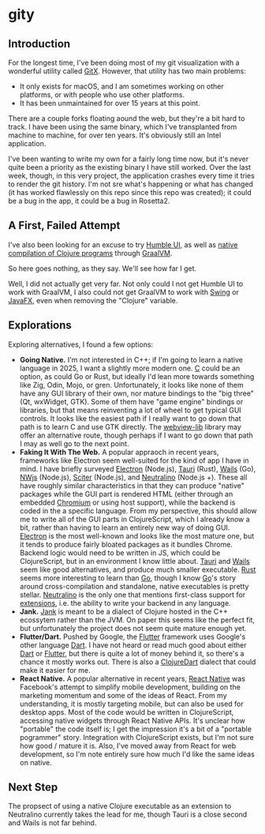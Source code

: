 # gity

## Introduction

For the longest time, I've been doing most of my git visualization with a
wonderful utility called [GitX]. However, that utility has two main problems:

- It only exists for macOS, and I am sometimes working on other platforms, or
  with people who use other platforms.
- It has been unmaintained for over 15 years at this point.

There are a couple forks floating aound the web, but they're a bit hard to
track. I have been using the same binary, which I've transplanted from machine
to machine, for over ten years. It's obviously still an Intel application.

I've been wanting to write my own for a fairly long time now, but it's never
quite been a priority as the existing binary I have still worked. Over the last
week, though, in this very project, the application crashes every time it tries
to render the git history. I'm not sre what's happening or what has changed (it
has worked flawlessly on this repo since this repo was created); it could be a
bug in the app, it could be a bug in Rosetta2.

## A First, Failed Attempt

I've also been looking for an excuse to try [Humble UI], as well as [native
compilation of Clojure programs][humble-graal] through [GraalVM].

So here goes nothing, as they say. We'll see how far I get.

[Humble UI]: https://github.com/HumbleUI/HumbleUI
[GraalVM]: https://www.graalvm.org
[GitX]: https://github.com/pieter/gitx
[humble-graal]: https://github.com/dundalek/humble-graal

Well, I did not actually get very far. Not only could I not get Humble UI to
work with GraalVM, I also could not get GraalVM to work with [Swing] or
[JavaFX], even when removing the "Clojure" variable.

[Swing]: https://docs.oracle.com/javase/tutorial/uiswing/
[JavaFX]: https://openjfx.io

## Explorations

Exploring alternatives, I found a few options:

- **Going Native.** I'm not interested in C++; if I'm going to learn a native
  language in 2025, I want a slightly more modern one. [C] could be an option, as
  could Go or Rust, but ideally I'd lean more towards something like Zig, Odin,
  Mojo, or gren. Unfortunately, it looks like none of them have any GUI library
  of their own, nor mature bindings to the "big three" (Qt, wxWidget, GTK).
  Some of them have "game engine" bindings or libraries, but that means
  reinventing a lot of wheel to get typical GUI controls. It looks like the
  easiest path if I really want to go down that path is to learn C and use GTK
  directly. The [webview-lib] library may offer an alternative route, though
  perhaps if I want to go down that path I may as well go to the next point.
- **Faking It With The Web.** A popular appraoch in recent years, frameworks
  like Electron seem well-suited for the kind of app I have in mind. I have
  briefly surveyed [Electron] (Node.js), [Tauri] (Rust), [Wails] (Go), [NWjs]
  (Node.js), [Sciter] (Node.js), and [Neutralino] (Node.js +). These all have
  roughly similar characteristics in that they can produce "native" packages
  while the GUI part is rendered HTML (either through an embedded [Chromium] or
  using host support), while the backend is coded in the a specific language.
  From my perspective, this should allow me to write all of the GUI parts in
  ClojureScript, which I already know a bit, rather than having to learn an
  entirely new way of doing GUI. [Electron] is the most well-known and looks
  like the most mature one, but it tends to produce fairly bloated packages as
  it bundles Chrome. Backend logic would need to be written in JS, which could
  be ClojureScript, but in an environment I know little about. [Tauri] and
  [Wails] seem like good alternatives, and produce much smaller executable.
  [Rust] seems more interesting to learn than [Go], though I know [Go]'s story
  around cross-compilation and standalone, native executables is pretty
  stellar. [Neutralino] is the only one that mentions first-class support for
  [extensions], i.e. the ability to write your backend in any language.
- **Jank.** [Jank] is meant to be a dialect of Clojure hosted in the C++
  ecossytem rather than the JVM. On paper this seems like the perfect fit, but
  unfortunately the project does not seem quite mature enough yet.
- **Flutter/Dart.** Pushed by Google, the [Flutter] framework uses Google's
  other language [Dart]. I have not heard or read much good about either [Dart]
  or [Flutter], but there is quite a lot of money behind it, so there's a
  chance it mostly works out. There is also a [ClojureDart] dialect that could
  make it easier for me.
- **React Native.** A popular alternative in recent years, [React Native] was
  Facebook's attempt to simplify mobile development, building on the marketing
  momentum and some of the ideas of React. From my understanding, it is mostly
  targeting mobile, but can also be used for desktop apps. Most of the code
  would be written in ClojureScript, accessing native widgets through React
  Native APIs. It's unclear how "portable" the code itself is; I get the
  impression it's a bit of a "portable pogrammer" story. Integration with
  ClojureScript exists, but I'm not sure how good / mature it is. Also, I've
  moved away from React for web development, so I'm note entirely sure how much
  I'd like the same ideas on native.

[C]: https://en.wikipedia.org/wiki/C_(programming_language)
[Go]: https://go.dev
[Rust]: https://www.rust-lang.org
[Zig]: https://ziglang.org
[Odin]: https://odin-lang.org
[Mojo]: https://www.modular.com/mojo
[gren]: https://gren-lang.org
[Qt]: https://www.qt.io/product/framework
[wxWidget]: https://wxwidgets.org
[GTK]: https://www.gtk.org
[Electron]: https://www.electronjs.org
[Tauri]: https://v2.tauri.app
[Wails]: https://wails.io
[NWjs]: https://nwjs.io
[Sciter]: https://sciter.com
[Neutralino]: https://neutralino.js.org
[webview-lib]: https://github.com/webview/webview
[extensions]: https://neutralino.js.org/docs/how-to/extensions-overview
[Chromium]: https://www.chromium.org/Home/
[Jank]: https://jank-lang.org
[Flutter]: https://flutter.dev
[Dart]: https://dart.dev
[ClojureDart]: https://github.com/Tensegritics/ClojureDart
[React Native]: https://reactnative.dev

## Next Step

The propsect of using a native Clojure executable as an extension to Neutralino
currently takes the lead for me, though Tauri is a close second and Wails is
not far behind.
